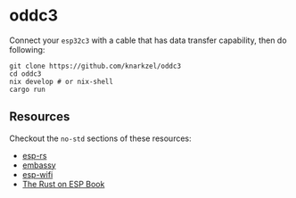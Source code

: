# oddc3

Connect your `esp32c3` with a cable that has data transfer capability, then do following:

```
git clone https://github.com/knarkzel/oddc3
cd oddc3
nix develop # or nix-shell
cargo run
```

## Resources

Checkout the `no-std` sections of these resources:

- [esp-rs](https://github.com/esp-rs/)
- [embassy](https://embassy.dev/)
- [esp-wifi](https://github.com/esp-rs/esp-wifi)
- [The Rust on ESP Book](https://esp-rs.github.io/book/introduction.html)
